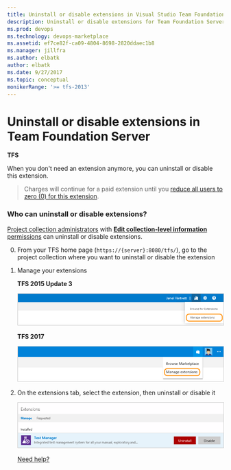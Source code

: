 ```yaml
---
title: Uninstall or disable extensions in Visual Studio Team Foundation Server (TFS)
description: Uninstall or disable extensions for Team Foundation Server
ms.prod: devops
ms.technology: devops-marketplace
ms.assetid: ef7ce82f-ca09-4804-8698-2820ddaec1b8
ms.manager: jillfra
ms.author: elbatk
author: elbatk
ms.date: 9/27/2017
ms.topic: conceptual
monikerRange: '>= tfs-2013'
---
```


# Uninstall or disable extensions in Team Foundation Server

**TFS** 

When you don't need an extension anymore, you can uninstall or disable this extension.

> Charges will continue for a paid extension 
> until you [reduce all users to zero (0) for this extension](./change-paid-extension-users.md). 

### Who can uninstall or disable extensions?

[Project collection administrators](../../organizations/security/set-project-collection-level-permissions.md) 
with [**Edit collection-level information** permissions](../../organizations/security/permissions.md#collection) 
can uninstall or disable extensions. 

0. From your TFS home page (```https://{server}:8080/tfs/```), go to the project collection where you want to uninstall or disable the extension

1. Manage your extensions

   **TFS 2015 Update 3**

   <img alt="Manage extensions" src="../_shared/_img/manage-extensions.png" style="border: 1px solid #CCCCCC" />
	
   **TFS 2017**

   <img alt="Manage extensions" src="../_shared/_img/manage-extensions2-new.png" style="border: 1px solid #CCCCCC" />

2. On the extensions tab, select the extension, then uninstall or disable it

	<img alt="Uninstall or disable an extension" src="../_shared/_img/uninstall-disable.png" style="border: 1px solid #CCCCCC" />

	[Need help?](../tfs-extension-faqs.md#get-support)